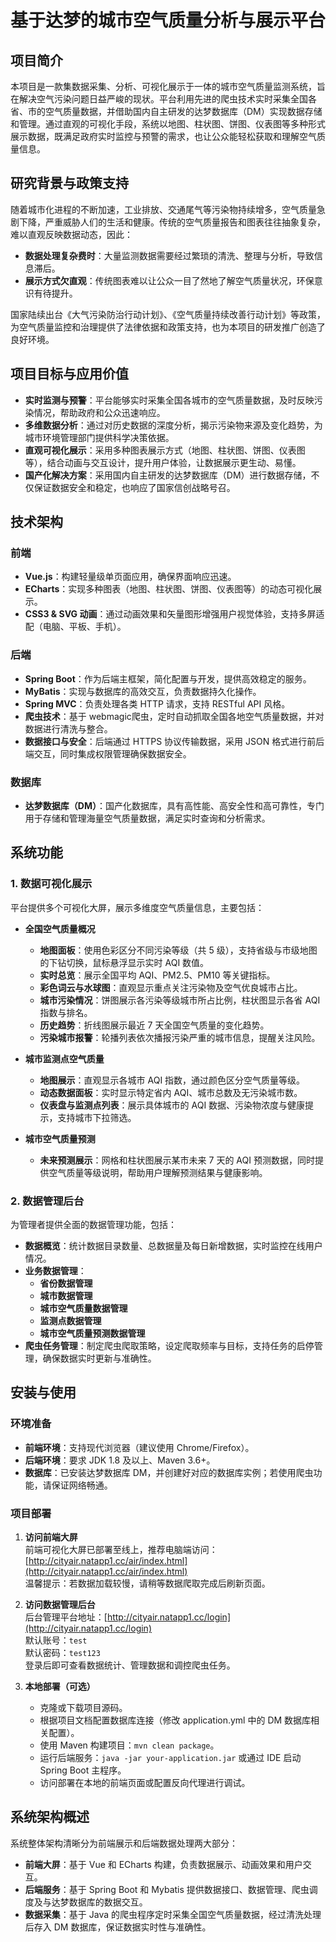 
# 基于达梦的城市空气质量分析与展示平台

## 项目简介

本项目是一款集数据采集、分析、可视化展示于一体的城市空气质量监测系统，旨在解决空气污染问题日益严峻的现状。平台利用先进的爬虫技术实时采集全国各省、市的空气质量数据，并借助国内自主研发的达梦数据库（DM）实现数据存储和管理。通过直观的可视化手段，系统以地图、柱状图、饼图、仪表图等多种形式展示数据，既满足政府实时监控与预警的需求，也让公众能轻松获取和理解空气质量信息。

## 研究背景与政策支持

随着城市化进程的不断加速，工业排放、交通尾气等污染物持续增多，空气质量急剧下降，严重威胁人们的生活和健康。传统的空气质量报告和图表往往抽象复杂，难以直观反映数据动态，因此：
- **数据处理复杂费时**：大量监测数据需要经过繁琐的清洗、整理与分析，导致信息滞后。
- **展示方式欠直观**：传统图表难以让公众一目了然地了解空气质量状况，环保意识有待提升。

国家陆续出台《大气污染防治行动计划》、《空气质量持续改善行动计划》等政策，为空气质量监控和治理提供了法律依据和政策支持，也为本项目的研发推广创造了良好环境。

## 项目目标与应用价值

- **实时监测与预警**：平台能够实时采集全国各城市的空气质量数据，及时反映污染情况，帮助政府和公众迅速响应。
- **多维数据分析**：通过对历史数据的深度分析，揭示污染物来源及变化趋势，为城市环境管理部门提供科学决策依据。
- **直观可视化展示**：采用多种图表展示方式（地图、柱状图、饼图、仪表图等），结合动画与交互设计，提升用户体验，让数据展示更生动、易懂。
- **国产化解决方案**：采用国内自主研发的达梦数据库（DM）进行数据存储，不仅保证数据安全和稳定，也响应了国家信创战略号召。

## 技术架构

### 前端

- **Vue.js**：构建轻量级单页面应用，确保界面响应迅速。
- **ECharts**：实现多种图表（地图、柱状图、饼图、仪表图等）的动态可视化展示。
- **CSS3 & SVG 动画**：通过动画效果和矢量图形增强用户视觉体验，支持多屏适配（电脑、平板、手机）。

### 后端

- **Spring Boot**：作为后端主框架，简化配置与开发，提供高效稳定的服务。
- **MyBatis**：实现与数据库的高效交互，负责数据持久化操作。
- **Spring MVC**：负责处理各类 HTTP 请求，支持 RESTful API 风格。
- **爬虫技术**：基于 webmagic爬虫，定时自动抓取全国各地空气质量数据，并对数据进行清洗与整合。
- **数据接口与安全**：后端通过 HTTPS 协议传输数据，采用 JSON 格式进行前后端交互，同时集成权限管理确保数据安全。

### 数据库

- **达梦数据库（DM）**：国产化数据库，具有高性能、高安全性和高可靠性，专门用于存储和管理海量空气质量数据，满足实时查询和分析需求。

## 系统功能

### 1. 数据可视化展示

平台提供多个可视化大屏，展示多维度空气质量信息，主要包括：

- **全国空气质量概况**
  - **地图面板**：使用色彩区分不同污染等级（共 5 级），支持省级与市级地图的下钻切换，鼠标悬浮显示实时 AQI 数值。
  - **实时总览**：展示全国平均 AQI、PM2.5、PM10 等关键指标。
  - **彩色词云与水球图**：直观显示重点关注污染物及空气优良城市占比。
  - **城市污染情况**：饼图展示各污染等级城市所占比例，柱状图显示各省 AQI 指数与排名。
  - **历史趋势**：折线图展示最近 7 天全国空气质量的变化趋势。
  - **污染城市报警**：轮播列表依次播报污染严重的城市信息，提醒关注风险。

- **城市监测点空气质量**
  - **地图展示**：直观显示各城市 AQI 指数，通过颜色区分空气质量等级。
  - **动态数据面板**：实时显示特定省内 AQI、城市总数及无污染城市数。
  - **仪表盘与监测点列表**：展示具体城市的 AQI 数据、污染物浓度与健康提示，支持城市下拉筛选。

- **城市空气质量预测**
  - **未来预测展示**：网格和柱状图展示某市未来 7 天的 AQI 预测数据，同时提供空气质量等级说明，帮助用户理解预测结果与健康影响。

### 2. 数据管理后台

为管理者提供全面的数据管理功能，包括：

- **数据概览**：统计数据目录数量、总数据量及每日新增数据，实时监控在线用户情况。
- **业务数据管理**：
  - **省份数据管理**
  - **城市数据管理**
  - **城市空气质量数据管理**
  - **监测点数据管理**
  - **城市空气质量预测数据管理**
- **爬虫任务管理**：制定爬虫爬取策略，设定爬取频率与目标，支持任务的启停管理，确保数据实时更新与准确性。

## 安装与使用

### 环境准备

- **前端环境**：支持现代浏览器（建议使用 Chrome/Firefox）。
- **后端环境**：要求 JDK 1.8 及以上、Maven 3.6+。
- **数据库**：已安装达梦数据库 DM，并创建好对应的数据库实例；若使用爬虫功能，请保证网络畅通。

### 项目部署

1. **访问前端大屏**  
   前端可视化大屏已部署至线上，推荐电脑端访问：[http://cityair.natapp1.cc/air/index.html](http://cityair.natapp1.cc/air/index.html)  
   温馨提示：若数据加载较慢，请稍等数据爬取完成后刷新页面。

2. **访问数据管理后台**  
   后台管理平台地址：[http://cityair.natapp1.cc/login](http://cityair.natapp1.cc/login)  
   默认账号：`test`  
   默认密码：`test123`  
   登录后即可查看数据统计、管理数据和调控爬虫任务。

3. **本地部署（可选）**  
   - 克隆或下载项目源码。  
   - 根据项目文档配置数据库连接（修改 application.yml 中的 DM 数据库相关配置）。  
   - 使用 Maven 构建项目：`mvn clean package`。  
   - 运行后端服务：`java -jar your-application.jar` 或通过 IDE 启动 Spring Boot 主程序。  
   - 访问部署在本地的前端页面或配置反向代理进行调试。

## 系统架构概述

系统整体架构清晰分为前端展示和后端数据处理两大部分：
- **前端大屏**：基于 Vue 和 ECharts 构建，负责数据展示、动画效果和用户交互。
- **后端服务**：基于 Spring Boot 和 Mybatis 提供数据接口、数据管理、爬虫调度及与达梦数据库的数据交互。
- **数据采集**：基于 Java 的爬虫程序定时采集全国空气质量数据，经过清洗处理后存入 DM 数据库，保证数据实时性与准确性。


